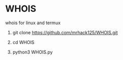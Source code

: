 # WHOIS
 whois for linux and termux

1. git clone https://github.com/mrhack125/WHOIS.git

2. cd WHOIS

3. python3 WHOIS.py

